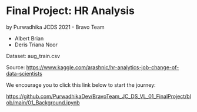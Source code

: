 # Final Project: HR Analysis

by Purwadhika JCDS 2021 - Bravo Team

* Albert Brian
* Deris Triana Noor

Dataset: aug_train.csv

Source: https://www.kaggle.com/arashnic/hr-analytics-job-change-of-data-scientists

We encourage you to click this link below to start the journey:

https://github.com/PurwadhikaDev/BravoTeam_JC_DS_VL_01_FinalProject/blob/main/01_Background.ipynb